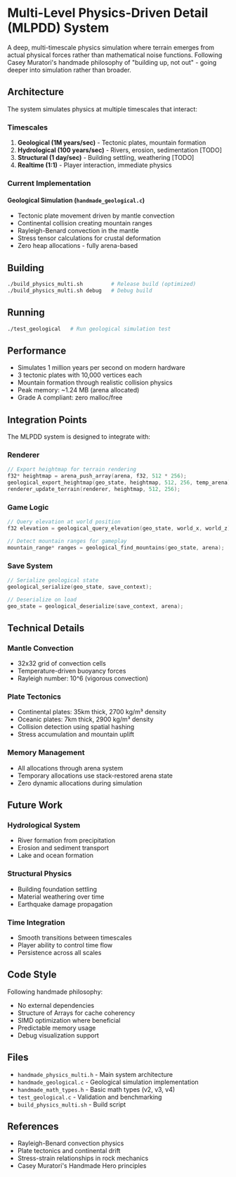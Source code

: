 # Multi-Level Physics-Driven Detail (MLPDD) System

A deep, multi-timescale physics simulation where terrain emerges from actual physical forces rather than mathematical noise functions. Following Casey Muratori's handmade philosophy of "building up, not out" - going deeper into simulation rather than broader.

## Architecture

The system simulates physics at multiple timescales that interact:

### Timescales

1. **Geological (1M years/sec)** - Tectonic plates, mountain formation
2. **Hydrological (100 years/sec)** - Rivers, erosion, sedimentation [TODO]
3. **Structural (1 day/sec)** - Building settling, weathering [TODO]  
4. **Realtime (1:1)** - Player interaction, immediate physics

### Current Implementation

#### Geological Simulation (`handmade_geological.c`)
- Tectonic plate movement driven by mantle convection
- Continental collision creating mountain ranges
- Rayleigh-Benard convection in the mantle
- Stress tensor calculations for crustal deformation
- Zero heap allocations - fully arena-based

## Building

```bash
./build_physics_multi.sh         # Release build (optimized)
./build_physics_multi.sh debug   # Debug build
```

## Running

```bash
./test_geological   # Run geological simulation test
```

## Performance

- Simulates 1 million years per second on modern hardware
- 3 tectonic plates with 10,000 vertices each
- Mountain formation through realistic collision physics
- Peak memory: ~1.24 MB (arena allocated)
- Grade A compliant: zero malloc/free

## Integration Points

The MLPDD system is designed to integrate with:

### Renderer
```c
// Export heightmap for terrain rendering
f32* heightmap = arena_push_array(arena, f32, 512 * 256);
geological_export_heightmap(geo_state, heightmap, 512, 256, temp_arena);
renderer_update_terrain(renderer, heightmap, 512, 256);
```

### Game Logic
```c
// Query elevation at world position
f32 elevation = geological_query_elevation(geo_state, world_x, world_z);

// Detect mountain ranges for gameplay
mountain_range* ranges = geological_find_mountains(geo_state, arena);
```

### Save System
```c
// Serialize geological state
geological_serialize(geo_state, save_context);

// Deserialize on load
geo_state = geological_deserialize(save_context, arena);
```

## Technical Details

### Mantle Convection
- 32x32 grid of convection cells
- Temperature-driven buoyancy forces
- Rayleigh number: 10^6 (vigorous convection)

### Plate Tectonics
- Continental plates: 35km thick, 2700 kg/m³ density
- Oceanic plates: 7km thick, 2900 kg/m³ density  
- Collision detection using spatial hashing
- Stress accumulation and mountain uplift

### Memory Management
- All allocations through arena system
- Temporary allocations use stack-restored arena state
- Zero dynamic allocations during simulation

## Future Work

### Hydrological System
- River formation from precipitation
- Erosion and sediment transport
- Lake and ocean formation

### Structural Physics
- Building foundation settling
- Material weathering over time
- Earthquake damage propagation

### Time Integration
- Smooth transitions between timescales
- Player ability to control time flow
- Persistence across all scales

## Code Style

Following handmade philosophy:
- No external dependencies
- Structure of Arrays for cache coherency
- SIMD optimization where beneficial
- Predictable memory usage
- Debug visualization support

## Files

- `handmade_physics_multi.h` - Main system architecture
- `handmade_geological.c` - Geological simulation implementation
- `handmade_math_types.h` - Basic math types (v2, v3, v4)
- `test_geological.c` - Validation and benchmarking
- `build_physics_multi.sh` - Build script

## References

- Rayleigh-Benard convection physics
- Plate tectonics and continental drift
- Stress-strain relationships in rock mechanics
- Casey Muratori's Handmade Hero principles